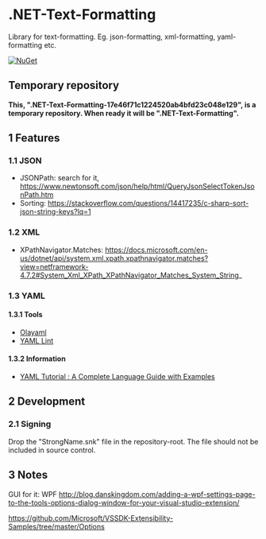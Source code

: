 # .NET-Text-Formatting

Library for text-formatting. Eg. json-formatting, xml-formatting, yaml-formatting etc.

[![NuGet](https://img.shields.io/nuget/v/HansKindberg.Text.Formatting.svg?label=NuGet)](https://www.nuget.org/packages/HansKindberg.Text.Formatting)

## Temporary repository

**This, ".NET-Text-Formatting-17e46f71c1224520ab4bfd23c048e129", is a temporary repository. When ready it will be ".NET-Text-Formatting".**

## 1 Features

### 1.1 JSON

- JSONPath: search for it, https://www.newtonsoft.com/json/help/html/QueryJsonSelectTokenJsonPath.htm
- Sorting: https://stackoverflow.com/questions/14417235/c-sharp-sort-json-string-keys?lq=1

### 1.2 XML

- XPathNavigator.Matches: https://docs.microsoft.com/en-us/dotnet/api/system.xml.xpath.xpathnavigator.matches?view=netframework-4.7.2#System_Xml_XPath_XPathNavigator_Matches_System_String_

### 1.3 YAML

#### 1.3.1 Tools

- [Olayaml](https://olayaml.com)
- [YAML Lint](https://www.yamllint.com)

#### 1.3.2 Information

- [YAML Tutorial : A Complete Language Guide with Examples](https://spacelift.io/blog/yaml)

## 2 Development

### 2.1 Signing

Drop the "StrongName.snk" file in the repository-root. The file should not be included in source control.

## 3 Notes

GUI for it:
WPF
http://blog.danskingdom.com/adding-a-wpf-settings-page-to-the-tools-options-dialog-window-for-your-visual-studio-extension/

https://github.com/Microsoft/VSSDK-Extensibility-Samples/tree/master/Options

